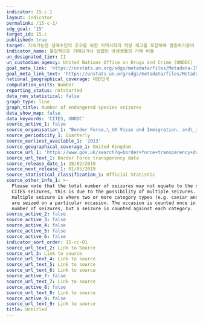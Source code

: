 ```yaml
---
indicator: 15.c.1
layout: indicator
permalink: /15-c-1/
sdg_goal: '15'
target_id: 15.c
published: true
target: 지속가능한 생계수단의 추구를 위한 지역사회의 역량 제고를 포함하여 멸종위기종의 밀렵 및 밀매 활동 근절을 위한 글로벌 차원의 노력 강화
indicator_name: 불법적으로 거래되거나 밀렵된 야생생물의 거래 비율
un_designated_tier: II
un_custodian_agency: United Nations Office on Drugs and Crime (UNODC)
goal_meta_link: 'https://unstats.un.org/sdgs/metadata/files/Metadata-15-0C-01.pdf'
goal_meta_link_text: 'https://unstats.un.org/sdgs/metadata/files/Metadata-15-0C-01.pdf'
national_geographical_coverage: 대한민국
computation_units: Number
reporting_status: notstarted
data_non_statistical: false
graph_type: line
graph_title: Number of endangered species seizures
data_show_map: false
data_keywords: 'CITES, UNODC'
source_active_1: false
source_organisation_1: "Border Force,\_UK Visas and Immigration, and\_Immigration Enforcement"
source_periodicity_1: Quarterly
source_earliest_available_1: '2013'
source_geographical_coverage_1: United Kingdom
source_url_1: 'https://www.gov.uk/search?q=border+force+transparency+data'
source_url_text_1: Border Force transparency data
source_release_date_1: 28/02/2019
source_next_release_1: 01/05/2019
source_statistical_classification_1: Official Statistic
source_other_info_1: >-
  Please note that the total number of seizures may not equate to the sum of the
  CITES seizures, this is due to the possibility of multiple seizures. A
  multiple seizure is where two or more category types (e.g. caviar and timber)
  are seized on a particular occasion. The occasion is counted once in the total
  number of seizures, but a seizure is counted against each category.
source_active_2: false
source_active_3: false
source_active_4: false
source_active_5: false
source_active_6: false
indicator_sort_order: 15-cc-01
source_url_text_2: Link to Source
source_url_3: Link to source
source_url_text_4: Link to source
source_url_text_5: Link to source
source_url_text_6: Link to source
source_active_7: false
source_url_text_7: Link to source
source_active_8: false
source_url_text_8: Link to source
source_active_9: false
source_url_text_9: Link to source
title: Untitled
---
```


